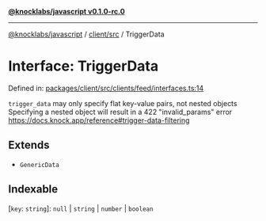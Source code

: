 [**@knocklabs/javascript v0.1.0-rc.0**](../../../README.md)

***

[@knocklabs/javascript](../../../modules.md) / [client/src](../README.md) / TriggerData

# Interface: TriggerData

Defined in: [packages/client/src/clients/feed/interfaces.ts:14](https://github.com/knocklabs/javascript/blob/main/packages/client/src/clients/feed/interfaces.ts#L14)

`trigger_data` may only specify flat key-value pairs, not nested objects
Specifying a nested object will result in a 422 "invalid_params" error
https://docs.knock.app/reference#trigger-data-filtering

## Extends

- `GenericData`

## Indexable

\[`key`: `string`\]: `null` \| `string` \| `number` \| `boolean`
